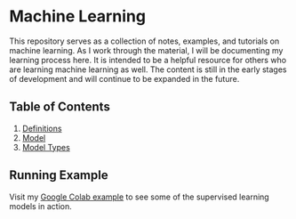 # Machine Learning

This repository serves as a collection of notes, examples, and tutorials on machine learning. As I work through the material, I will be documenting my learning process here. It is intended to be a helpful resource for others who are learning machine learning as well. The content is still in the early stages of development and will continue to be expanded in the future.

## Table of Contents

1. [Definitions](01_definitions.md)
2. [Model](02_model.md)
3. [Model Types](03_model-types.md)

## Running Example

Visit my [Google Colab example](https://colab.research.google.com/drive/1YwWtER1868bgalxbipt1o_y0Gcr-tigB?usp=sharing) to see some of the supervised learning models in action.
